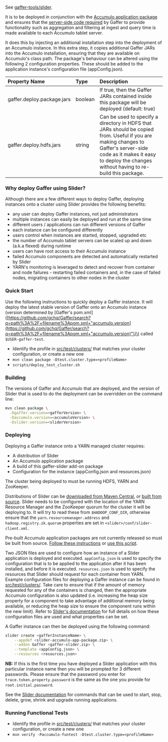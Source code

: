 
See [gaffer-tools/slider](https://github.com/gchq/gaffer-tools/tree/master/slider).

It is to be deployed in conjunction with the [Accumulo application package](https://github.com/apache/incubator-slider/tree/develop/app-packages/accumulo) and ensures that the [server-side code required](https://github.com/gchq/Gaffer/wiki/Accumulo-Store-User-Guide#accumulo-set-up) by Gaffer to provide functionality such as aggregation and filtering at ingest and query time is made available to each Accumulo tablet server.

It does this by injecting an additional installation step into the deployment of an Accumulo instance. In this extra step, it copies additional Gaffer JARs into the Accumulo installation, ensuring that they are available on Accumulo's class path. The package's behaviour can be altered using the following 2 configuration properties. These should be added to the application instance's configuration file \(appConfig.json\).

| Property Name | Type | Description |
| :--- | :--- | :--- |
| gaffer.deploy.package.jars | boolean | If true, then the Gaffer JARs contained inside this package will be deployed \(default: true\) |
| gaffer.deploy.hdfs.jars | string | Can be used to specify a directory in HDFS that JARs should be copied from. Useful if you are making changes to Gaffer's server-side code as it makes it easy to deploy the changes without having to re-build this package. |

### Why deploy Gaffer using Slider?

Although there are a few different ways to deploy Gaffer, deploying instances onto a cluster using Slider provides the following benefits:

* any user can deploy Gaffer instances, not just administrators
* multiple instances can easily be deployed and run at the same time
* different users / applications can run different versions of Gaffer
* each instance can be configured differently
* users control when instances are started, stopped, upgraded etc
* the number of Accumulo tablet servers can be scaled up and down \(a.k.a flexed\) during runtime
* users can have root access to their Accumulo instance
* failed Accumulo components are detected and automatically restarted by Slider
* YARN's monitoring is leveraged to detect and recover from container and node failures - restarting failed containers and, in the case of failed nodes, migrating containers to other nodes in the cluster

### Quick Start

Use the following instructions to quickly deploy a Gaffer instance. It will deploy the latest stable version of Gaffer onto an Accumulo instance \(version determined by \[Gaffer's pom.xml\]\([https://github.com/gchq/Gaffer/search?q=path%3A%2F+filename%3Apom.xml+"accumulo.version](https://github.com/gchq/Gaffer/search?q=path%3A%2F+filename%3Apom.xml+"accumulo.version)"\)\) called `$USER-gaffer-test`.

* Identify the profile in [src/test/clusters/](https://github.com/n288TJYRX/DemoUI/tree/58d1a9746fd85aed190666623298f7f05378af25/slider/src/test/clusters/README.md) that matches your cluster configuration, or create a new one
* `mvn clean package -Dtest.cluster.type=<profileName>`
* `scripts/deploy_test_cluster.sh`

### Building

The versions of Gaffer and Accumulo that are deployed, and the version of Slider that is used to do the deployment can be overridden on the command line:

```bash
mvn clean package \
  -Dgaffer.version=<gafferVersion> \
  -Daccumulo.version=<accumuloVersion> \
  -Dslider.version=<sliderVersion>
```

### Deploying

Deploying a Gaffer instance onto a YARN managed cluster requires:

* A distribution of Slider
* An Accumulo application package
* A build of this gaffer-slider add-on package
* Configuration for the instance \(appConfig.json and resources.json\)

The cluster being deployed to must be running HDFS, YARN and ZooKeeper.

Distributions of Slider can be [downloaded from Maven Central](http://search.maven.org/#search|gav|1|g%3A"org.apache.slider"%20AND%20a%3A"slider-assembly"), or [built from source](https://slider.incubator.apache.org/docs/getting_started.html#build). Slider needs to be configured with the location of the YARN Resource Manager and the ZooKeeper quorum for the cluster it will be deploying to. It will try to read these from `$HADOOP_CONF_DIR`, otherwise ensure that the `yarn.resourcemanager.address` and `hadoop.registry.zk.quorum` properties are set in `<slider>/conf/slider-client.xml`.

Pre-built Accumulo application packages are not currently released so must be built from source. [Follow these instructions](https://github.com/apache/incubator-slider/blob/develop/app-packages/accumulo/README.md) or [use this script](https://github.com/n288TJYRX/DemoUI/tree/58d1a9746fd85aed190666623298f7f05378af25/slider/scripts/build_accumulo_package.sh).

Two JSON files are used to configure how an instance of a Slider application is deployed and executed. `appConfig.json` is used to specify the configuration that is to be applied to the application after it has been installed, and before it is executed. `resources.json` is used to specify the resources that Slider should request for each container from YARN. Example configuration files for deploying a Gaffer instance can be found in [src/test/clusters/](https://github.com/n288TJYRX/DemoUI/tree/58d1a9746fd85aed190666623298f7f05378af25/slider/src/test/clusters/README.md). Take care to ensure that if the amount of memory requested for any of the containers is changed, then the appropriate Accumulo configuration is also updated \(i.e. increasing the heap size property for a component to take advantage of additional memory being available, or reducing the heap size to ensure the component runs within the new limit\). Refer to [Slider's documentation](https://slider.incubator.apache.org/docs/configuration/index.html) for full details on how these configuration files are used and what properties can be set.

A Gaffer instance can then be deployed using the following command:

```bash
slider create <gafferInstanceName> \
    --appdef <slider-accumulo-app-package.zip> \
    --addon Gaffer <gaffer-slider.zip> \
    --template <appConfig.json> \
    --resources <resources.json>
```

**NB:** If this is the first time you have deployed a Slider application with this particular instance name then you will be prompted for 3 different passwords. Please ensure that the password you enter for `trace.token.property.password` is the same as the one you provide for `root.initial.password`.

See the [Slider documentation](https://slider.incubator.apache.org/docs/getting_started.html#installapp) for commands that can be used to start, stop, delete, grow, shrink and upgrade running applications.

### Running Functional Tests

* Identify the profile in [src/test/clusters/](https://github.com/n288TJYRX/DemoUI/tree/58d1a9746fd85aed190666623298f7f05378af25/slider/src/test/clusters/README.md) that matches your cluster configuration, or create a new one
* `mvn verify -Paccumulo-funtest -Dtest.cluster.type=<profileName>`


